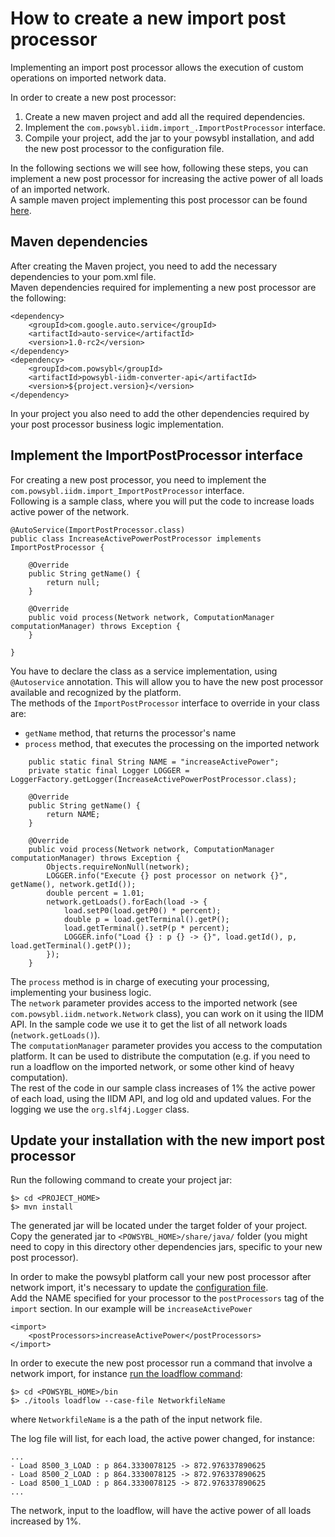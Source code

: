 ﻿# How to create a new import post processor
Implementing an import post processor allows the execution of custom operations on imported network data.

In order to create a new post processor:
1. Create a new maven project and add all the required dependencies.
2. Implement the `com.powsybl.iidm.import_.ImportPostProcessor` interface. 
3. Compile your project, add the jar to your powsybl installation, and add the new post processor to the configuration file.

In the following sections we will see how, following these steps, you can implement a new post processor for increasing the active power of all loads of an imported network.  
A sample maven project implementing this post processor can be found [here](../samples/increase-active-power-postprocessor).  

## Maven dependencies
  
After creating the Maven project, you need to add the necessary dependencies to your pom.xml file.  
Maven dependencies required for implementing a new post processor are the following:  

```
<dependency>
    <groupId>com.google.auto.service</groupId>
    <artifactId>auto-service</artifactId>
    <version>1.0-rc2</version>
</dependency>
<dependency>
    <groupId>com.powsybl</groupId>
    <artifactId>powsybl-iidm-converter-api</artifactId>
    <version>${project.version}</version>
</dependency>

```
In your project you also need to add the other dependencies required by your post processor business logic implementation.  

## Implement the ImportPostProcessor interface

For creating a new post processor, you need to implement the `com.powsybl.iidm.import_ImportPostProcessor` interface.  
Following is a sample class, where you will put the code to increase loads active power of the network.

```
@AutoService(ImportPostProcessor.class)
public class IncreaseActivePowerPostProcessor implements ImportPostProcessor {

    @Override
    public String getName() {
        return null;
    }

    @Override
    public void process(Network network, ComputationManager computationManager) throws Exception {
    }

}
```

You have to declare the class as a service implementation, using `@Autoservice` annotation. This will allow you to have the new post processor available and recognized by the platform.  
The methods of the `ImportPostProcessor` interface to override in your class are: 
 
 - `getName` method, that returns the processor's name
 - `process` method, that  executes the processing on the imported network

```
    public static final String NAME = "increaseActivePower";
    private static final Logger LOGGER = LoggerFactory.getLogger(IncreaseActivePowerPostProcessor.class);

    @Override
    public String getName() {
        return NAME;
    }

    @Override
    public void process(Network network, ComputationManager computationManager) throws Exception {
        Objects.requireNonNull(network);
        LOGGER.info("Execute {} post processor on network {}", getName(), network.getId());
        double percent = 1.01;
        network.getLoads().forEach(load -> {
            load.setP0(load.getP0() * percent);
            double p = load.getTerminal().getP();
            load.getTerminal().setP(p * percent);
            LOGGER.info("Load {} : p {} -> {}", load.getId(), p, load.getTerminal().getP());
        });
    }
```

The `process` method is in charge of executing your processing, implementing your business logic.  
The `network` parameter provides access to the imported network (see `com.powsybl.iidm.network.Network` class), you can work on it using the IIDM API. In the sample code we use it to get the list of all network loads (`network.getLoads()`).  
The `computationManager` parameter provides you access to the computation platform. It can be used to distribute the computation (e.g. if you need to run a loadflow on the imported network, or some other kind of heavy computation).  
The rest of the code in our sample class increases of 1% the active power of each load, using the IIDM API, and log old and updated values. For the logging we use the `org.slf4j.Logger` class.
 

## Update your installation with the new import post processor

Run the following command to create your project jar:

```
$> cd <PROJECT_HOME>
$> mvn install
```

The generated jar will be located under the target folder of your project.  
Copy the generated jar to `<POWSYBL_HOME>/share/java/` folder (you might need to copy in this directory other dependencies jars, specific to your new post processor).  
  
In order to make the powsybl platform call your new post processor after network import, it's necessary to update the [configuration file](../configuration/configuration.md).  
Add the NAME specified for your processor to the `postProcessors` tag of the `import` section. In our example will be `increaseActivePower`

```
<import>
    <postProcessors>increaseActivePower</postProcessors>
</import>
```
  
In order to execute the new post processor run a command that involve a network import, for instance [run the loadflow command](../loadflow/loadflow-command.md):

```
$> cd <POWSYBL_HOME>/bin
$> ./itools loadflow --case-file NetworkfileName
```

where `NetworkfileName` is a the path of the input network file.

The log file will list, for each load, the active power changed, for instance:

```
...
- Load 8500_3_LOAD : p 864.3330078125 -> 872.976337890625
- Load 8500_2_LOAD : p 864.3330078125 -> 872.976337890625
- Load 8500_1_LOAD : p 864.3330078125 -> 872.976337890625
...

```
The network, input to the loadflow, will have the active power of all loads increased by 1%.